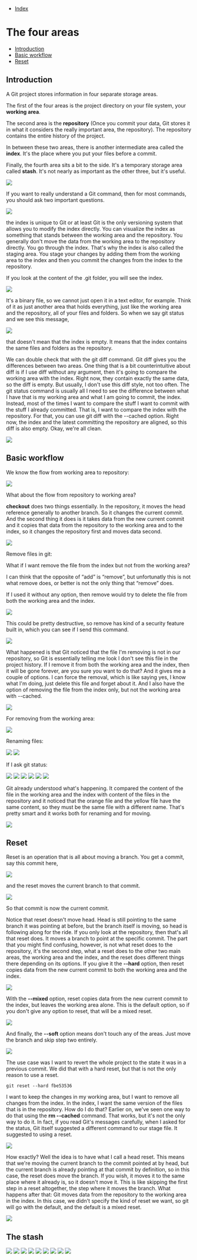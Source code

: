- [Index](https://github.com/KiraDiShira/Git#table-of-content)   

# The four areas

- [Introduction](#introduction)   
- [Basic workflow](#basic-workflow)   
- [Reset](#reset)

## Introduction

A Git project stores information in four separate storage areas. 

The first of the four areas is the project directory on your file system, your **working area**. 

The second area is the **repository** (Once you commit your data, Git stores it in what it considers the really important area, the repository). The repository contains the entire history of the project. 

In between these two areas, there is another intermediate area called the **index**. It's the place where you put your files before a commit. 

Finally, the fourth area sits a bit to the side. It's a temporary storage area called **stash**. It's not nearly as important as the other three, but it's useful.

<img src="https://github.com/KiraDiShira/Git/blob/master/TheFourAreas/Images/tfa1.png" />

If you want to really understand a Git command, then for most commands, you should ask two important questions.

<img src="https://github.com/KiraDiShira/Git/blob/master/TheFourAreas/Images/tfa2.png" />

the index is unique to Git or at least Git is the only versioning system that allows you to modify the index directly. You can visualize the index as something that stands between the working area and the repository. You generally don't move the data from the working area to the repository directly. You go through the index. That's why the index is also called the staging area. You stage your changes by adding them from the working area to the index and then you commit the changes from the index to the repository.

If you look at the content of the .git folder, you will see the index.

<img src="https://github.com/KiraDiShira/Git/blob/master/TheFourAreas/Images/tfa3.png" />

It's a binary file, so we cannot just open it in a text editor, for example. Think of it as just another area that holds everything, just like the working area and the repository, all of your files and folders. So when we say git status and we see this message, 

<img src="https://github.com/KiraDiShira/Git/blob/master/TheFourAreas/Images/tfa4.png" />

that doesn't mean that the index is empty. It means that the index contains the same files and folders as the repository.

We can double check that with the git diff command. Git diff gives you the differences between two areas. One thing that is a bit counterintuitive about diff is if I use diff without any argument, then it's going to compare the working area with the index. Right now, they contain exactly the same data, so the diff is empty. But usually, I don't use this diff style, not too often. The git status command is usually all I need to see the difference between what I have that is my working area and what I am going to commit, the index. Instead, most of the times I want to compare the stuff I want to commit with the stuff I already committed. That is, I want to compare the index with the repository. For that, you can use git diff with the --cached option. Right now, the index and the latest committing the repository are aligned, so this diff is also empty. Okay, we're all clean.

<img src="https://github.com/KiraDiShira/Git/blob/master/TheFourAreas/Images/tfa5.png" />

## Basic workflow

We know the flow from working area to repository:

<img src="https://github.com/KiraDiShira/Git/blob/master/TheFourAreas/Images/tfa6.png" />

What about the flow from repository to working area?

**checkout** does two things essentially. In the repository, it moves the head reference generally to another branch. So it changes the current commit. And the second thing it does is it takes data from the new current commit and it copies that data from the repository to the working area and to the index, so it changes the repository first and moves data second.

<img src="https://github.com/KiraDiShira/Git/blob/master/TheFourAreas/Images/tfa7.png" />

Remove files in git:

What if I want remove the file from the index but not from the working area?

I can think that the opposite of “add” is “remove”, but unfortunatly this is not what remove does, or better is not the only thing that “remove” does.

If I used it without any option, then remove would try to delete the file from both the working area and the index. 

<img src="https://github.com/KiraDiShira/Git/blob/master/TheFourAreas/Images/tfa8.png" />

This could be pretty destructive, so remove has kind of a security feature built in, which you can see if I send this command.

<img src="https://github.com/KiraDiShira/Git/blob/master/TheFourAreas/Images/tfa9.png" />

What happened is that Git noticed that the file I'm removing is not in our repository, so Git is essentially telling me look I don't see this file in the project history. If I remove it from both the working area and the index, then it will be gone forever, are you sure you want to do that? And it gives me a couple of options. I can force the removal, which is like saying yes, I know what I'm doing, just delete this file and forget about it. And I also have the option of removing the file from the index only, but not the working area with --cached.

<img src="https://github.com/KiraDiShira/Git/blob/master/TheFourAreas/Images/tfa10.png" />

For removing from the working area:

<img src="https://github.com/KiraDiShira/Git/blob/master/TheFourAreas/Images/tfa11.png" />

Renaming files:

<img src="https://github.com/KiraDiShira/Git/blob/master/TheFourAreas/Images/tfa12.png" />
<img src="https://github.com/KiraDiShira/Git/blob/master/TheFourAreas/Images/tfa13.png" />

If I ask git status:

<img src="https://github.com/KiraDiShira/Git/blob/master/TheFourAreas/Images/tfa14.png" />
<img src="https://github.com/KiraDiShira/Git/blob/master/TheFourAreas/Images/tfa15.png" />
<img src="https://github.com/KiraDiShira/Git/blob/master/TheFourAreas/Images/tfa16.png" />
<img src="https://github.com/KiraDiShira/Git/blob/master/TheFourAreas/Images/tfa17.png" />
<img src="https://github.com/KiraDiShira/Git/blob/master/TheFourAreas/Images/tfa18.png" />
<img src="https://github.com/KiraDiShira/Git/blob/master/TheFourAreas/Images/tfa19.png" />

Git already understood what's happening. It compared the content of the file in the working area and the index with content of the files in the repository and it noticed that the orange file and the yellow file have the same content, so they must be the same file with a different name. That's pretty smart and it works both for renaming and for moving.

<img src="https://github.com/KiraDiShira/Git/blob/master/TheFourAreas/Images/tfa20.png" />

## Reset

Reset is an operation that is all about moving a branch. You get a commit, say this commit here,

<img src="https://github.com/KiraDiShira/Git/blob/master/TheFourAreas/Images/tfa21.png" />

and the reset moves the current branch to that commit.

<img src="https://github.com/KiraDiShira/Git/blob/master/TheFourAreas/Images/tfa22.png" />

So that commit is now the current commit.

Notice that reset doesn't move head. Head is still pointing to the same branch it was pointing at before, but the branch itself is moving, so head is following along for the ride. If you only look at the repository, then that's all that reset does. It moves a branch to point at the specific commit. The part that you might find confusing, however, is not what reset does to the repository, it's the second step, what a reset does to the other two main areas, the working area and the index, and the reset does different things there depending on its options. If you give it the **--hard** option, then reset copies data from the new current commit to both the working area and the index.

<img src="https://github.com/KiraDiShira/Git/blob/master/TheFourAreas/Images/tfa23.png" />

With the **--mixed** option, reset copies data from the new current commit to the index, but leaves the working area alone. This is the default option, so if you don't give any option to reset, that will be a mixed reset.

<img src="https://github.com/KiraDiShira/Git/blob/master/TheFourAreas/Images/tfa24.png" />

And finally, the **--soft** option means don't touch any of the areas. Just move the branch and skip step two entirely.

<img src="https://github.com/KiraDiShira/Git/blob/master/TheFourAreas/Images/tfa25.png" />

The use case was I want to revert the whole project to the state it was in a previous commit. We did that with a hard reset, but that is not the only reason to use a reset.

```
git reset --hard fbe53536
```
I want to keep the changes in my working area, but I want to remove all changes from the index. In the index, I want the same version of the files that is in the repository. How do I do that? Earlier on, we've seen one way to do that using the **rm --cached** command. That works, but it's not the only way to do it. In fact, if you read Git's messages carefully, when I asked for the status, Git itself suggested a different command to our stage file. It suggested to using a reset.

<img src="https://github.com/KiraDiShira/Git/blob/master/TheFourAreas/Images/tfa26.png" />

How exactly? Well the idea is to have what I call a head reset. This means that we're moving the current branch to the commit pointed at by head, but the current branch is already pointing at that commit by definition, so in this case, the reset does move the branch. If you wish, it moves it to the same place where it already is, so it doesn't move it. This is like skipping the first step in a reset altogether, the step where it moves the branch. What happens after that: Git moves data from the repository to the working area in the index. In this case, we didn't specify the kind of reset we want, so git will go with the default, and the default is a mixed reset.

<img src="https://github.com/KiraDiShira/Git/blob/master/TheFourAreas/Images/tfa27.png" />

## The stash

<img src="https://github.com/KiraDiShira/Git/blob/master/TheFourAreas/Images/tfa28.png" />
<img src="https://github.com/KiraDiShira/Git/blob/master/TheFourAreas/Images/tfa29.png" />
<img src="https://github.com/KiraDiShira/Git/blob/master/TheFourAreas/Images/tfa30.png" />
<img src="https://github.com/KiraDiShira/Git/blob/master/TheFourAreas/Images/tfa31.png" />
<img src="https://github.com/KiraDiShira/Git/blob/master/TheFourAreas/Images/tfa32.png" />
<img src="https://github.com/KiraDiShira/Git/blob/master/TheFourAreas/Images/tfa33.png" />
<img src="https://github.com/KiraDiShira/Git/blob/master/TheFourAreas/Images/tfa34.png" />
<img src="https://github.com/KiraDiShira/Git/blob/master/TheFourAreas/Images/tfa35.png" />
<img src="https://github.com/KiraDiShira/Git/blob/master/TheFourAreas/Images/tfa36.png" />


